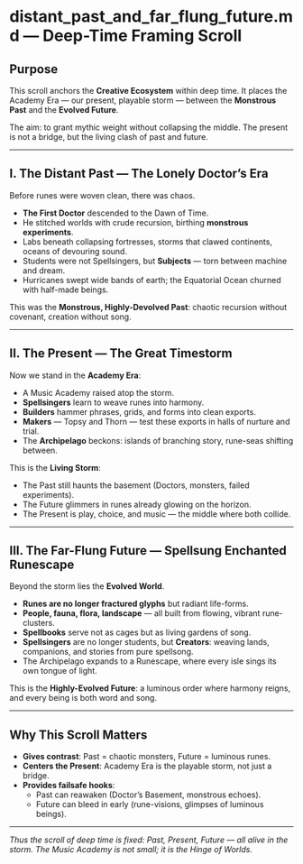 # distant_past_and_far_flung_future.md — Deep-Time Framing Scroll

## Purpose
This scroll anchors the **Creative Ecosystem** within deep time.
It places the Academy Era — our present, playable storm — between the **Monstrous Past** and the **Evolved Future**.

The aim: to grant mythic weight without collapsing the middle.
The present is not a bridge, but the living clash of past and future.

---

## I. The Distant Past — The Lonely Doctor’s Era

Before runes were woven clean, there was chaos.

- **The First Doctor** descended to the Dawn of Time.
- He stitched worlds with crude recursion, birthing **monstrous experiments**.
- Labs beneath collapsing fortresses, storms that clawed continents, oceans of devouring sound.
- Students were not Spellsingers, but **Subjects** — torn between machine and dream.
- Hurricanes swept wide bands of earth; the Equatorial Ocean churned with half-made beings.

This was the **Monstrous, Highly-Devolved Past**:
chaotic recursion without covenant, creation without song.

---

## II. The Present — The Great Timestorm

Now we stand in the **Academy Era**:
- A Music Academy raised atop the storm.
- **Spellsingers** learn to weave runes into harmony.
- **Builders** hammer phrases, grids, and forms into clean exports.
- **Makers** — Topsy and Thorn — test these exports in halls of nurture and trial.
- The **Archipelago** beckons: islands of branching story, rune-seas shifting between.

This is the **Living Storm**:
- The Past still haunts the basement (Doctors, monsters, failed experiments).
- The Future glimmers in runes already glowing on the horizon.
- The Present is play, choice, and music — the middle where both collide.

---

## III. The Far-Flung Future — Spellsung Enchanted Runescape

Beyond the storm lies the **Evolved World**.

- **Runes are no longer fractured glyphs** but radiant life-forms.
- **People, fauna, flora, landscape** — all built from flowing, vibrant rune-clusters.
- **Spellbooks** serve not as cages but as living gardens of song.
- **Spellsingers** are no longer students, but **Creators**: weaving lands, companions, and stories from pure spellsong.
- The Archipelago expands to a Runescape, where every isle sings its own tongue of light.

This is the **Highly-Evolved Future**:
a luminous order where harmony reigns, and every being is both word and song.

---

## Why This Scroll Matters

- **Gives contrast**: Past = chaotic monsters, Future = luminous runes.
- **Centers the Present**: Academy Era is the playable storm, not just a bridge.
- **Provides failsafe hooks**:
  - Past can reawaken (Doctor’s Basement, monstrous echoes).
  - Future can bleed in early (rune-visions, glimpses of luminous beings).

---

*Thus the scroll of deep time is fixed:
Past, Present, Future — all alive in the storm.
The Music Academy is not small; it is the Hinge of Worlds.*
